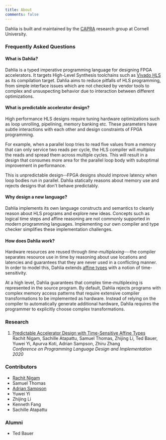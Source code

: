 ```yaml
---
title: About
comments: false
---
```


Dahlia is built and maintained by the [CAPRA][] research group at Cornell University.

[capra]: https://capra.cs.cornell.edu

### Frequently Asked Questions

#### What is Dahlia?

Dahlia is a typed imperative programming language for designing FPGA accelerators.
It targets High-Level Synthesis toolchains such as [Vivado HLS][vivado-hls]
as its compilation target. Dahlia aims to reduce pitfalls of HLS programming,
from simple interface issues which are not checked by vendor tools to complex 
and unsuspecting behavior due to interaction between different optimizations.

[vivado-hls]: https://www.xilinx.com/products/design-tools/vivado/integration/esl-design.html

#### What is predictable accelerator design?

High performance HLS designs require tuning hardware optimizations such as 
loop unrolling, pipelining, memory banking etc. These parameters have subtle 
interactions with each other and design constraints of FPGA programming.

For example, when a parallel loop tries to read five values from a memory that
can only service two reads per cycle, the HLS compiler will *multiplex* the
reads and spread them across multiple cycles. This will result in a design that
consumes more area for the parallel loop body with suboptimal improvement in
performance.

This is unpredictable design--FPGA designs should improve latency when loop
bodies run in parallel. Dahlia statically reasons about memory use and rejects
designs that don't behave predictably.

#### Why design a new language?

Dahlia implements its own language constructs and semantics to cleanly reason
about HLS programs and explore new ideas. Concepts such as logical time steps
and affine reasoning are not commonly supported in modern programming languages.
Implementing our own compiler and type checker simplifies these implementation
challenges.

#### How does Dahlia work?

Hardware resources are reused through *time-multiplexing*---the compiler
separates resource use in time by reasoning about use locations and latencies
and guarantees that they are never used in a conflicting manner. In order
to model this, Dahlia extends [affine types][affine] with a notion of
time-sensitivity.

At a high level, Dahlia guarantees that complex time-multiplexing is represented
in the source program. By default, Dahlia rejects programs with complex memory
access patterns that require extensive compiler transformations to be implemented
as hardware. Instead of relying on the compiler to automatically generate
additional hardware, Dahlia requires the programmer to explicitly choose
complex transformations.

[affine]: https://en.wikipedia.org/wiki/Substructural_type_system#Affine_type_systems

### Research

1. [Predictable Accelerator Design with Time-Sensitive Affine Types][dahlia-paper]
   <br/> Rachit Nigam, Sachille Atapattu, Samuel Thomas, Zhijing Li, Ted Bauer, Yuwei Yi, Apurva Koti, Adrian Sampson, Zhiru Zhang
   <br/> *Conference on Programming Language Design and Implementation 2020*


[dahlia-paper]: https://rachitnigam.com/files/pubs/dahlia.pdf

### Contributors

- [Rachit Nigam](https://rachitnigam.com)
- Samuel Thomas
- [Adrian Sampson](http://adriansampson.net)
- Yuwei Yi
- Zhijing Li
- Kenneth Fang
- Sachille Atapattu

### Alumni

- Ted Bauer
